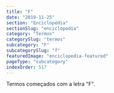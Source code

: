 ```yaml
---
title: "F"
date: "2019-11-25"
section: "Enciclopédia"
sectionSlug: "enciclopedia"
category: "Termos"
categorySlug: "termos"
subcategory: "F"
subcategorySlug: "f"
featuredImage: "enciclopedia-featured"
pageType: "subcategory"
indexOrder: 517
---
```



Termos começados com a letra "F".